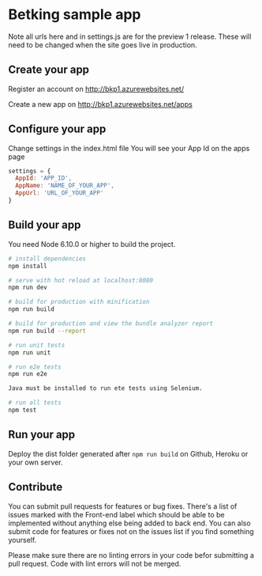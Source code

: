 # Betking sample app

Note all urls here and in settings.js are for the preview 1 release.
These will need to be changed when the site goes live in production.

## Create your app

Register an account on http://bkp1.azurewebsites.net/   

Create a new app on http://bkp1.azurewebsites.net/apps

## Configure your app

Change settings in the index.html file
You will see your App Id on the apps page 

```javascript
settings = {
  AppId: 'APP_ID',
  AppName: 'NAME_OF_YOUR_APP',
  AppUrl: 'URL_OF_YOUR_APP'
}
```
## Build your app

You need Node 6.10.0 or higher to build the project.

``` bash
# install dependencies
npm install

# serve with hot reload at localhost:8080
npm run dev

# build for production with minification
npm run build

# build for production and view the bundle analyzer report
npm run build --report

# run unit tests
npm run unit

# run e2e tests
npm run e2e

Java must be installed to run ete tests using Selenium.

# run all tests
npm test
```

## Run your app

Deploy the dist folder generated after `npm run build` on Github, Heroku or your own server.

## Contribute

You can submit pull requests for features or bug fixes.
There's a list of issues marked with the Front-end label which should be able to be implemented without anything else being added to back end.
You can also submit code for features or fixes not on the issues list if you find something yourself.

Please make sure there are no linting errors in your code befor submitting a pull request.
Code with lint errors will not be merged.